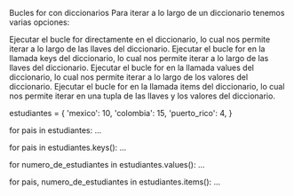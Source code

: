 Bucles for con diccionarios
Para iterar a lo largo de un diccionario tenemos varias opciones:

Ejecutar el bucle for directamente en el diccionario, lo cual nos permite
iterar a lo largo de las llaves del diccionario.
Ejecutar el bucle for en la llamada keys del diccionario, lo cual nos permite
iterar a lo largo de las llaves del diccionario.
Ejecutar el bucle for en la llamada values del diccionario, lo cual nos
permite iterar a lo largo de los valores del diccionario.
Ejecutar el bucle for en la llamada items del diccionario, lo cual nos
permite iterar en una tupla de las llaves y los valores del diccionario.

estudiantes = {
    'mexico': 10,
    'colombia': 15,
    'puerto_rico': 4,
}

for pais in estudiantes:
    ...

for pais in estudiantes.keys():
    ...

for numero_de_estudiantes in estudiantes.values():
    ...

for pais, numero_de_estudiantes in estudiantes.items():
    ...